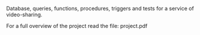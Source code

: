 
Database, queries, functions, procedures, triggers and tests for a service of
video-sharing.

For a full overview of the project read the file: project.pdf
